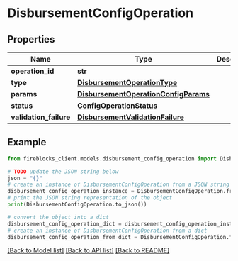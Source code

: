 # DisbursementConfigOperation


## Properties

Name | Type | Description | Notes
------------ | ------------- | ------------- | -------------
**operation_id** | **str** |  | 
**type** | [**DisbursementOperationType**](DisbursementOperationType.md) |  | 
**params** | [**DisbursementOperationConfigParams**](DisbursementOperationConfigParams.md) |  | 
**status** | [**ConfigOperationStatus**](ConfigOperationStatus.md) |  | 
**validation_failure** | [**DisbursementValidationFailure**](DisbursementValidationFailure.md) |  | [optional] 

## Example

```python
from fireblocks_client.models.disbursement_config_operation import DisbursementConfigOperation

# TODO update the JSON string below
json = "{}"
# create an instance of DisbursementConfigOperation from a JSON string
disbursement_config_operation_instance = DisbursementConfigOperation.from_json(json)
# print the JSON string representation of the object
print(DisbursementConfigOperation.to_json())

# convert the object into a dict
disbursement_config_operation_dict = disbursement_config_operation_instance.to_dict()
# create an instance of DisbursementConfigOperation from a dict
disbursement_config_operation_from_dict = DisbursementConfigOperation.from_dict(disbursement_config_operation_dict)
```
[[Back to Model list]](../README.md#documentation-for-models) [[Back to API list]](../README.md#documentation-for-api-endpoints) [[Back to README]](../README.md)


